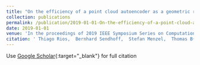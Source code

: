 ```yaml
---
title: "On the efficiency of a point cloud autoencoder as a geometric representation for shape optimization"
collection: publications
permalink: /publication/2019-01-01-On-the-efficiency-of-a-point-cloud-autoencoder-as-a-geometric-representation-for-shape-optimization
date: 2019-01-01
venue: 'In the proceedings of 2019 IEEE Symposium Series on Computational Intelligence (SSCI)'
citation: ' Thiago Rios,  Bernhard Sendhoff,  Stefan Menzel,  Thomas B{\&quot;a}ck,  Bas Stein, &quot;On the efficiency of a point cloud autoencoder as a geometric representation for shape optimization.&quot; In the proceedings of 2019 IEEE Symposium Series on Computational Intelligence (SSCI), 2019.'
---
```

Use [Google Scholar](https://scholar.google.com/scholar?q=On+the+efficiency+of+a+point+cloud+autoencoder+as+a+geometric+representation+for+shape+optimization){:target="_blank"} for full citation